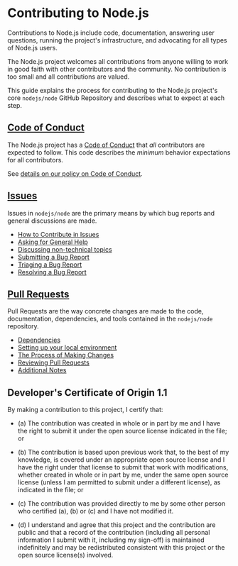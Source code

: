 # Contributing to Node.js

Contributions to Node.js include code, documentation, answering user questions,
running the project's infrastructure, and advocating for all types of Node.js
users.

The Node.js project welcomes all contributions from anyone willing to work in
good faith with other contributors and the community. No contribution is too
small and all contributions are valued.

This guide explains the process for contributing to the Node.js project's core
`nodejs/node` GitHub Repository and describes what to expect at each step.

## [Code of Conduct](./doc/guides/contributing/coc.md)

The Node.js project has a
[Code of Conduct](https://github.com/nodejs/admin/blob/master/CODE_OF_CONDUCT.md)
that *all* contributors are expected to follow. This code describes the
*minimum* behavior expectations for all contributors.

See [details on our policy on Code of Conduct](./doc/guides/contributing/coc.md).

## [Issues](./doc/guides/contributing/issues.md)

Issues in `nodejs/node` are the primary means by which bug reports and
general discussions are made.

* [How to Contribute in Issues](./doc/guides/contributing/issues.md#how-to-contribute-in-issues)
* [Asking for General Help](./doc/guides/contributing/issues.md#asking-for-general-help)
* [Discussing non-technical topics](./doc/guides/contributing/issues.md#discussing-non-technical-topics)
* [Submitting a Bug Report](./doc/guides/contributing/issues.md#submitting-a-bug-report)
* [Triaging a Bug Report](./doc/guides/contributing/issues.md#triaging-a-bug-report)
* [Resolving a Bug Report](./doc/guides/contributing/issues.md#resolving-a-bug-report)

## [Pull Requests](./doc/guides/contributing/pull-requests.md)

Pull Requests are the way concrete changes are made to the code, documentation,
dependencies, and tools contained in the `nodejs/node` repository.

* [Dependencies](./doc/guides/contributing/pull-requests.md#dependencies)
* [Setting up your local environment](./doc/guides/contributing/pull-requests.md#setting-up-your-local-environment)
* [The Process of Making Changes](./doc/guides/contributing/pull-requests.md#the-process-of-making-changes)
* [Reviewing Pull Requests](./doc/guides/contributing/pull-requests.md#reviewing-pull-requests)
* [Additional Notes](./doc/guides/contributing/pull-requests.md#additional-notes)

<a id="developers-certificate-of-origin"></a>
## Developer's Certificate of Origin 1.1

By making a contribution to this project, I certify that:

* (a) The contribution was created in whole or in part by me and I
  have the right to submit it under the open source license
  indicated in the file; or

* (b) The contribution is based upon previous work that, to the best
  of my knowledge, is covered under an appropriate open source
  license and I have the right under that license to submit that
  work with modifications, whether created in whole or in part
  by me, under the same open source license (unless I am
  permitted to submit under a different license), as indicated
  in the file; or

* (c) The contribution was provided directly to me by some other
  person who certified (a), (b) or (c) and I have not modified
  it.

* (d) I understand and agree that this project and the contribution
  are public and that a record of the contribution (including all
  personal information I submit with it, including my sign-off) is
  maintained indefinitely and may be redistributed consistent with
  this project or the open source license(s) involved.
